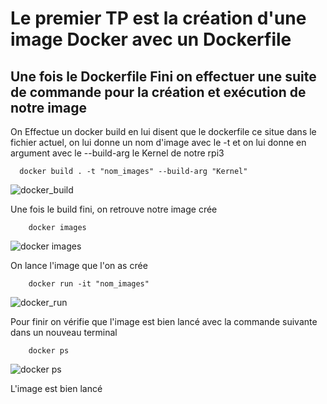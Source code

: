  # Le premier TP est la création d'une image Docker avec un Dockerfile
 
 ## Une fois le Dockerfile Fini on effectuer une suite de commande pour la création et exécution de notre image
 
  
On Effectue un docker build en lui disent que le dockerfile ce situe dans le fichier actuel, on lui donne un nom d'image avec le -t et on lui donne en argument avec le --build-arg le Kernel de notre rpi3

      docker build . -t "nom_images" --build-arg "Kernel"

![docker_build](https://user-images.githubusercontent.com/70941138/117815688-037f1300-b266-11eb-9640-c334d526dd7c.PNG)

Une fois le build fini, on retrouve notre image crée 
    
        docker images
        
![docker images](https://user-images.githubusercontent.com/70941138/117817258-b4d27880-b267-11eb-997d-47a5fea33e30.PNG)

On lance l'image que l'on as crée
    
        docker run -it "nom_images"
        
![docker_run](https://user-images.githubusercontent.com/70941138/117817433-e3e8ea00-b267-11eb-82b5-ad6f5a93eda0.PNG)

Pour finir on vérifie que l'image est bien lancé avec la commande suivante dans un nouveau terminal
    
        docker ps
        
![docker ps](https://user-images.githubusercontent.com/70941138/117817559-02e77c00-b268-11eb-93b3-3594ef71732b.PNG)
    
    
L'image est bien lancé
